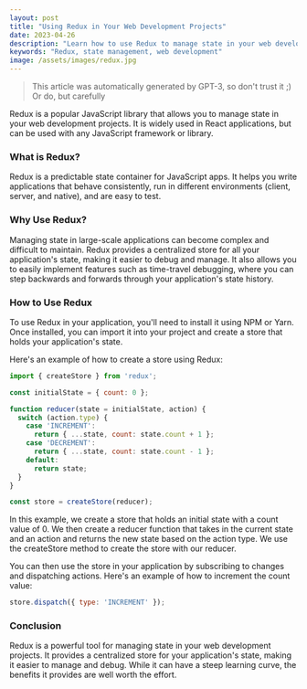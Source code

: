 ```yaml
---
layout: post
title: "Using Redux in Your Web Development Projects"
date: 2023-04-26
description: "Learn how to use Redux to manage state in your web development projects."
keywords: "Redux, state management, web development"
image: /assets/images/redux.jpg
---
```


> This article was automatically generated by GPT-3, so don't trust it ;) Or do, but carefully

Redux is a popular JavaScript library that allows you to manage state in your web development projects. It is widely used in React applications, but can be used with any JavaScript framework or library.

### What is Redux?

Redux is a predictable state container for JavaScript apps. It helps you write applications that behave consistently, run in different environments (client, server, and native), and are easy to test. 

### Why Use Redux?

Managing state in large-scale applications can become complex and difficult to maintain. Redux provides a centralized store for all your application's state, making it easier to debug and manage. It also allows you to easily implement features such as time-travel debugging, where you can step backwards and forwards through your application's state history.

### How to Use Redux

To use Redux in your application, you'll need to install it using NPM or Yarn. Once installed, you can import it into your project and create a store that holds your application's state.

Here's an example of how to create a store using Redux:

```javascript
import { createStore } from 'redux';

const initialState = { count: 0 };

function reducer(state = initialState, action) {
  switch (action.type) {
    case 'INCREMENT':
      return { ...state, count: state.count + 1 };
    case 'DECREMENT':
      return { ...state, count: state.count - 1 };
    default:
      return state;
  }
}

const store = createStore(reducer);
```

In this example, we create a store that holds an initial state with a count value of 0. We then create a reducer function that takes in the current state and an action and returns the new state based on the action type. We use the createStore method to create the store with our reducer.

You can then use the store in your application by subscribing to changes and dispatching actions. Here's an example of how to increment the count value:

```javascript
store.dispatch({ type: 'INCREMENT' });
```

### Conclusion
Redux is a powerful tool for managing state in your web development projects. It provides a centralized store for your application's state, making it easier to manage and debug. While it can have a steep learning curve, the benefits it provides are well worth the effort.